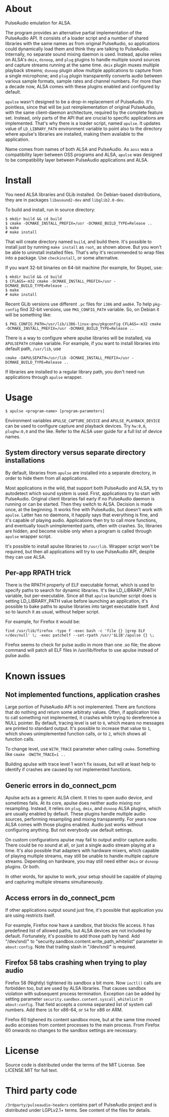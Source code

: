 About
=====

PulseAudio emulation for ALSA.

The program provides an alternative partial implementation of the PulseAudio
API. It consists of a loader script and a number of shared libraries with the
same names as from original PulseAudio, so applications could dynamically load
them and think they are talking to PulseAudio. Internally, no separate sound
mixing daemon is used. Instead, apulse relies on ALSA's `dmix`, `dsnoop`, and
`plug` plugins to handle multiple sound sources and capture streams running at
the same time. `dmix` plugin muxes multiple playback streams; `dsnoop` plugin
allow multiple applications to capture from a single microphone; and `plug`
plugin transparently converts audio between various sample formats, sample rates
and channel numbers. For more than a decade now, ALSA comes with these plugins
enabled and configured by default.

`apulse` wasn't designed to be a drop-in replacement of PulseAudio. It's
pointless, since that will be just reimplementation of original PulseAudio, with
the same client-daemon architecture, required by the complete feature
set. Instead, only parts of the API that are crucial to specific applications
are implemented. That's why there is a loader script, named `apulse`. It updates
value of `LD_LIBRARY_PATH` environment variable to point also to the directory
where apulse's libraries are installed, making them available to the
application.

Name comes from names of both ALSA and PulseAudio. As `aoss` was a compatibility
layer between OSS programs and ALSA, `apulse` was designed to be compatibility
layer between PulseAudio applications and ALSA.


Install
=======

You need ALSA libraries and GLib installed. On Debian-based distributions, they
are in packages `libasound2-dev` and `libglib2.0-dev`.

To build and install, run in source directory:

```
$ mkdir build && cd build
$ cmake -DCMAKE_INSTALL_PREFIX=/usr -DCMAKE_BUILD_TYPE=Release ..
$ make
# make install
```

That will create directory named `build`, and build there. It's possible to
install just by running `make install` as `root`, as shown above. But you won't
be able to uninstall installed files. That's why it's recommended to wrap files
into a package. Use `checkinstall`, or some alternative.

If you want 32-bit binaries on 64-bit machine (for example, for Skype), use:
```
$ mkdir build && cd build
$ CFLAGS=-m32 cmake -DCMAKE_INSTALL_PREFIX=/usr -DCMAKE_BUILD_TYPE=Release ..
$ make
# make install
```

Recent GLib versions use different `.pc` files for `i386` and `amd64`. To help
`pkg-config` find 32-bit versions, use `PKG_CONFIG_PATH` variable.  So, on
Debian it will be something like:

```
$ PKG_CONFIG_PATH=/usr/lib/i386-linux-gnu/pkgconfig CFLAGS=-m32 cmake -DCMAKE_INSTALL_PREFIX=/usr -DCMAKE_BUILD_TYPE=Release ..
```

There is a way to configure where apulse libraries will be installed, via
`APULSEPATH` cmake variable. For example, if you want to install libraries
into default path, `/usr/lib`, use
```
cmake -DAPULSEPATH=/usr/lib -DCMAKE_INSTALL_PREFIX=/usr -DCMAKE_BUILD_TYPE=Release ..
```

If libraries are installed to a regular library path, you don't need run applications
through `apulse` wrapper.


Usage
=====

```
$ apulse <program-name> [program-parameters]
```

Environment variables `APULSE_CAPTURE_DEVICE` and `APULSE_PLAYBACK_DEVICE` can be used
to configure capture and playback devices. Try `hw:0,0`, `plughw:0,0` and the like.
Refer to the ALSA user guide for a full list of device names.

System directory versus separate directory installations
--------------------------------------------------------

By default, libraries from `apulse` are installed into a separate directory, in
order to hide them from all applications.

Most applications in the wild, that support both PulseAudio and ALSA, try to
autodetect which sound system is used. First, applications try to start with
PulseAudio. Original client libraries fail early if no PulseAudio daemon is
running or can be started. Then they switch to ALSA. Decision is made once, at
the beginning. It works fine with PulseAudio, but doesn't work with
`apulse`. Latter has no daemons, it happily says that everything is fine, and
it's capable of playing audio. Applications then try to call more functions, and
eventually touch unimplemented parts, often with crashes. So, libraries are
hidden, and become visible only when a program is called through `apulse`
wrapper script.

It's possible to install apulse libraries to `/usr/lib`. Wrapper script won't
be required, but then all applications will try to use PulseAudio API, despite
they can use ALSA.

Per-app RPATH trick
-------------------

There is the RPATH property of ELF executable format, which is used to specify
paths to search for dynamic libraries. It's like LD_LIBRARY_PATH variable, but
per-executable. Since all that `apulse` launcher script does is setting
LD_LIBRARY_PATH value before launching an application, it's possible to bake
paths to apulse libraries into target executable itself. And so to launch it
as usual, without helper script.

For example, for Firefox it would be:

```
find /usr/lib/firefox -type f -exec bash -c 'file {} |grep ELF >/dev/null' \; -exec patchelf --set-rpath /usr/'$LIB'/apulse {} \;
```

Firefox seems to check for pulse audio in more than one .so file; the above command will patch all ELF files in /usr/lib/firefox to use apulse instead of pulse audio.

Known issues
============

Not implemented functions, application crashes
----------------------------------------------

Large portion of PulseAudio API is not implemented. There are functions that do
nothing and return some arbitraty values. Often, if application tries to call
something not implemented, it crashes while trying to dereference a NULL
pointer.  By default, tracing level is set to `0`, which means no messages are
printed to standard output. It's possible to increase that value to `1`, which
shows unimplemented function calls, or to `2`, which shows all function calls.

To change level, use `WITH_TRACE` parameter when calling `cmake`. Something like
`cmake -DWITH_TRACE=1 ..`

Building apulse with trace level 1 won't fix issues, but will at least help to
identify if crashes are caused by not implemented functions.

Generic errors in do_connect_pcm
--------------------------------

Apulse acts as a generic ALSA client. It tries to open audio device, and
sometimes fails.  At its core, apulse does neither audio mixing nor
resampling. Instead, it relies on `plug`, `dmix`, and `dsnoop` ALSA plugins,
which are usually enabled by default. These plugins handle multiple audio
sources, performing resampling and mixing transparently. For years now ALSA
comes with those plugins enabled. Audio just works without configuring
anything. But not everybody use default settings.

On custom configurations apulse may fail to output and/or capture audio. There
could be no sound at all, or just a single audio stream playing at a time.  It's
also possible that adapters with hardware mixers, which capable of playing
multiple streams, may still be unable to handle multiple capture
streams. Depending on hardware, you may still need either `dmix` or `dsnoop`
plugins. Or both.

In other words, for apulse to work, your setup should be capable of playing and
capturing multiple streams simultaneously.

Access errors in do_connect_pcm
-------------------------------

If other applications output sound just fine, it's possible that application you
are using restricts itself.

For example, Firefox now have a sandbox, that blocks file access. It has
predefined list of allowed paths, but ALSA devices are not included by
default. Fortunately, it's possible to add those path by hand. Add "/dev/snd/"
to "security.sandbox.content.write_path_whitelist" parameter in
`about:config`. Note that trailing slash in "/dev/snd/" is required.


Firefox 58 tabs crashing when trying to play audio
--------------------------------------------------

Firefox 58 (Nightly) tightened its sandbox a bit more. Now `ioctl()` calls are
forbidden too, but are used by ALSA libraries. That causes sandbox violation
with subsequent process termination. Exception can be added by setting parameter
`security.sandbox.content.syscall_whitelist` in `about:config`. That field
accepts a comma separated list of system call numbers. Add there `16` for
x86-64, or `54` for x86 or ARM.

Firefox 60 tighened its content sandbox more, but at the same time moved audio
accesses from content processes to the main process. From Firefox 60 onwards no
changes to the sandbox settings are necessary.

License
=======

Source code is distributed under the terms of the MIT License. See LICENSE.MIT for full text.

Third party code
================

`/3rdparty/pulseaudio-headers` contains part of PulseAudio project and is distributed
under LGPLv2.1+ terms. See content of the files for details.
